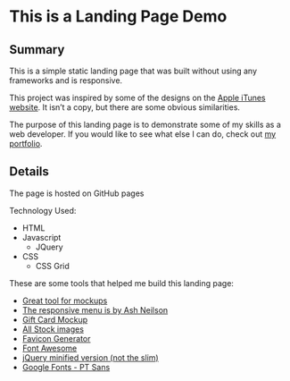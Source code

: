 # This is a Landing Page Demo


## Summary
This is a simple static landing page that was built without using any frameworks and is responsive.

This project was inspired by some of the designs on the [Apple iTunes website](https://www.apple.com/itunes/). It isn’t a copy, but there are some obvious similarities. 

The purpose of this landing page is to demonstrate some of my skills as a web developer. 
If you would like to see what else I can do, check out [my portfolio](https://michaelfrieze.github.io/). 


## Details
The page is hosted on GitHub pages

Technology Used:
* HTML
* Javascript
	* JQuery
* CSS
	* CSS Grid

These are some tools that helped me build this landing page:
* [Great tool for mockups](https://smartmockups.com/) 
* [The responsive menu is by Ash Neilson](https://codepen.io/neilso/pen/ziwgI)
* [Gift Card Mockup](https://free-psd-templates.com/free-game-youtube-channel-banner/)
* [All Stock images](https://www.pexels.com/)
* [Favicon Generator](http://tools.dynamicdrive.com/favicon/)
* [Font Awesome](https://fontawesome.com/how-to-use)
* [jQuery minified version (not the slim)](http://code.jquery.com/)
* [Google Fonts - PT Sans ](https://fonts.google.com)



